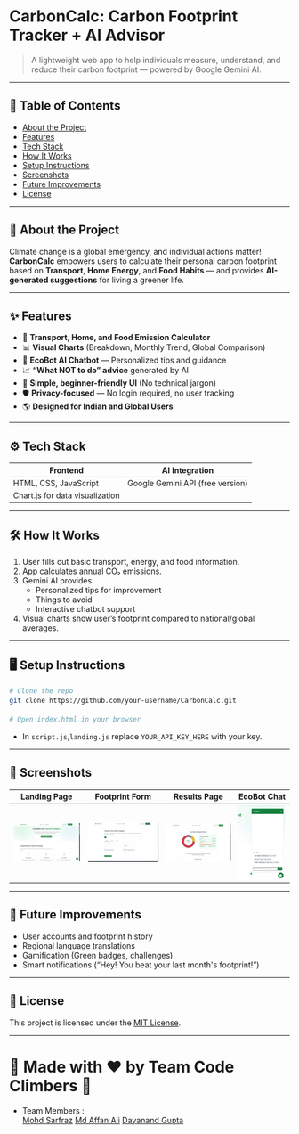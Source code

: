 
# CarbonCalc: Carbon Footprint Tracker + AI Advisor

> A lightweight web app to help individuals measure, understand, and reduce their carbon footprint — powered by Google Gemini AI.

---

## 📜 Table of Contents
- [About the Project](#about-the-project)
- [Features](#features)
- [Tech Stack](#tech-stack)
- [How It Works](#how-it-works)
- [Setup Instructions](#setup-instructions)
- [Screenshots](#screenshots)
- [Future Improvements](#future-improvements)
- [License](#license)

---

## 📖 About the Project

Climate change is a global emergency, and individual actions matter!  
**CarbonCalc** empowers users to calculate their personal carbon footprint based on **Transport**, **Home Energy**, and **Food Habits** — and provides **AI-generated suggestions** for living a greener life.

---

## ✨ Features

- 🚗 **Transport, Home, and Food Emission Calculator**  
- 📊 **Visual Charts** (Breakdown, Monthly Trend, Global Comparison)
- 🤖 **EcoBot AI Chatbot** — Personalized tips and guidance
- 📈 **“What NOT to do” advice** generated by AI
- 🧠 **Simple, beginner-friendly UI** (No technical jargon)
- 🛡️ **Privacy-focused** — No login required, no user tracking
- 🌎 **Designed for Indian and Global Users**


---

## ⚙️ Tech Stack

| Frontend | AI Integration |
|-----------|----------------|
| HTML, CSS, JavaScript | Google Gemini API (free version) |
| Chart.js for data visualization | | |

---

## 🛠️ How It Works

1. User fills out basic transport, energy, and food information.
2. App calculates annual CO₂ emissions.
3. Gemini AI provides:
   - Personalized tips for improvement
   - Things to avoid
   - Interactive chatbot support
4. Visual charts show user’s footprint compared to national/global averages.

---

## 🖥️ Setup Instructions

```bash
# Clone the repo
git clone https://github.com/your-username/CarbonCalc.git

# Open index.html in your browser
```

- In `script.js`,`landing.js` replace `YOUR_API_KEY_HERE` with your key.

---

## 📸 Screenshots

| Landing Page | Footprint Form | Results Page | EcoBot Chat |
|--------------|----------------|--------------|-------------|
| ![Landing](screenshots/landing.png) | ![Form](screenshots/form.png) | ![Results](screenshots/results.png) | ![Chatbot](screenshots/chatbot.png) |



---

## 🌱 Future Improvements

- User accounts and footprint history
- Regional language translations
- Gamification (Green badges, challenges)
- Smart notifications (“Hey! You beat your last month's footprint!”)

---

## 📄 License

This project is licensed under the [MIT License](LICENSE).

---

# 🌟 Made with ❤️ by Team Code Climbers 🌟
- Team Members : \
[Mohd Sarfraz](https://github.com/mohdsarfraz08) [Md Affan Ali](https://github.com/iaffaan) [Dayanand Gupta](https://github.com/Dayanand6528) 
